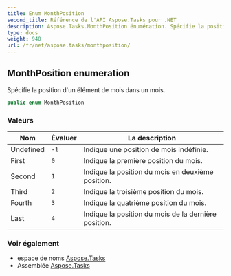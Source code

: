 ```yaml
---
title: Enum MonthPosition
second_title: Référence de l'API Aspose.Tasks pour .NET
description: Aspose.Tasks.MonthPosition énumération. Spécifie la position dun élément de mois dans un mois.
type: docs
weight: 940
url: /fr/net/aspose.tasks/monthposition/
---
```

## MonthPosition enumeration

Spécifie la position d'un élément de mois dans un mois.

```csharp
public enum MonthPosition
```

### Valeurs

| Nom | Évaluer | La description |
| --- | --- | --- |
| Undefined | `-1` | Indique une position de mois indéfinie. |
| First | `0` | Indique la première position du mois. |
| Second | `1` | Indique la position du mois en deuxième position. |
| Third | `2` | Indique la troisième position du mois. |
| Fourth | `3` | Indique la quatrième position du mois. |
| Last | `4` | Indique la position du mois de la dernière position. |

### Voir également

* espace de noms [Aspose.Tasks](../../aspose.tasks/)
* Assemblée [Aspose.Tasks](../../)


